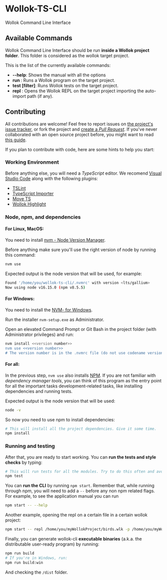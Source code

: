 # Wollok-TS-CLI

Wollok Command Line Interface

## Available Commands

Wollok Command Line Interface should be run **inside a Wollok project folder**. This folder is considered as the wollok target project.

This is the list of the currently available commands:

- **--help**: Shows the manual with all the options
- **run <program>**: Runs a Wollok program on the target project.
- **test \[filter\]**: Runs Wollok tests on the target project.
- **repl <auto-import>**: Opens the Wollok REPL on the target project importing the auto-import path (if any).

## Contributing

All contributions are welcome! Feel free to report issues on [the project's issue tracker](https://github.com/uqbar-project/wollok-ts-cli/issues), or fork the project and [create a *Pull Request*](https://help.github.com/articles/creating-a-pull-request-from-a-fork/). If you've never collaborated with an open source project before, you might want to read [this guide](https://akrabat.com/the-beginners-guide-to-contributing-to-a-github-project/).

If you plan to contribute with code, here are some hints to help you start:


### Working Environment

Before anything else, you will need a *TypeScript* editor. We recomend [Visual Studio Code](https://code.visualstudio.com/) along with the following plugins:

- [TSLint](https://marketplace.visualstudio.com/items?itemName=ms-vscode.vscode-typescript-tslint-plugin)
- [TypeScript Importer](https://marketplace.visualstudio.com/items?itemName=pmneo.tsimporter)
- [Move TS](https://marketplace.visualstudio.com/items?itemName=stringham.move-ts)
- [Wollok Highlight](https://marketplace.visualstudio.com/items?itemName=uqbar.wollok-highlight)


### Node, npm, and dependencies

#### For Linux, MacOS:
  
You need to install [nvm - Node Version Manager](https://github.com/nvm-sh/nvm). 

Before anything make sure you'll use the right version of node by running this command:

```bash
nvm use
```

Expected output is the node version that will be used, for example:

```bash
Found '/home/you/wollok-ts-cli/.nvmrc' with version <lts/gallium>
Now using node v16.15.0 (npm v8.5.5)
```

#### For Windows:

You need to install the [NVM- for Windows](https://github.com/coreybutler/nvm-windows).

Run the installer `nvm-setup.exe` as Administrator.

Open an elevated Command Prompt or Git Bash in the project folder (with Administrator privileges) and run:

```bash
nvm install <<version number>>
nvm use <<version number>>
# The version number is in the .nvmrc file (do not use codename version e.g. lts/gallium, in Windows you have to use the equivalent version number e.g. 16.15.0)
```
  
#### For all:
 
In the previous step, `nvm use` also installs [NPM](https://www.npmjs.com/). If you are not familiar with *dependency manager tools*, you can think of this program as the entry point for all the important tasks development-related tasks, like installing dependencies and running tests. 
  
  
Expected output is the node version that will be used:
```bash
node -v
```
So now you need to use npm to install dependencies:

```bash
# This will install all the project dependencies. Give it some time.
npm install
```


### Running and testing

After that, you are ready to start working. You can **run the tests and style checks** by typing:

```bash
# This will run tests for all the modules. Try to do this often and avoid commiting changes if any test fails.
npm test
```

You can **run the CLI** by running `npm start`. Remember that, while running through npm, you will need to add a `--` before any non npm related flags. For example, to see the application manual you can run 

```bash
npm start -- --help 
```

Another example, opening the repl on a certain file in a certain wollok project:

```bash
npm start -- repl /home/you/myWollokProject/birds.wlk -p /home/you/myWollokProject/
```

Finally, you can generate wollok-cli **executable binaries** (a.k.a. the distributable user-ready program) by running:

```bash
npm run build
# If you're in Windows, run:
npm run build:win
```

And checking the `/dist` folder.
